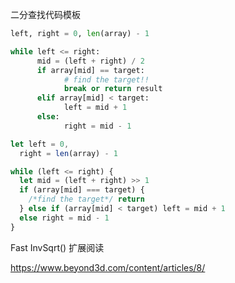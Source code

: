 二分查找代码模板

```python
left, right = 0, len(array) - 1

while left <= right:
	  mid = (left + right) / 2
	  if array[mid] == target:
		    # find the target!!
		    break or return result
	  elif array[mid] < target:
		    left = mid + 1
	  else:
		    right = mid - 1
```

```js
let left = 0,
  right = len(array) - 1

while (left <= right) {
  let mid = (left + right) >> 1
  if (array[mid] === target) {
    /*find the target*/ return
  } else if (array[mid] < target) left = mid + 1
  else right = mid - 1
}
```

Fast InvSqrt() 扩展阅读

https://www.beyond3d.com/content/articles/8/
